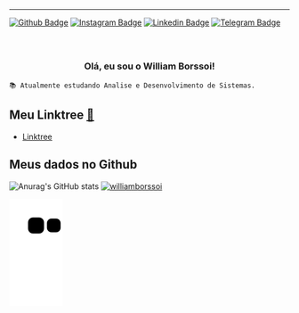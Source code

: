 <h4 align="center">
 
## 
<hr>

[![Github Badge](https://img.shields.io/badge/-Facebook-blue?style=for-the-badge&logo=Facebook&logoColor=white)](https://www.facebook.com/williamborssoi/)
[![Instagram Badge](https://img.shields.io/badge/-instagram-red?style=for-the-badge&logo=instagram&logoColor=white)](https://www.instagram.com/williamborssoi/)
[![Linkedin Badge](https://img.shields.io/badge/-Linkedin-blue?style=for-the-badge&logo=Linkedin&logoColor=white)](https://www.linkedin.com/in/williamborssoi)
[![Telegram Badge](https://img.shields.io/badge/-Telegram-blue?style=for-the-badge&logo=Telegram&logoColor=white)](https://t.me/williamborssoi)

</h4>

<h3 align="center">  <br>

Olá, eu sou o William Borssoi!
<br>

</h3>

```
📚 Atualmente estudando Analise e Desenvolvimento de Sistemas.
```



## Meu Linktree [:link:](http://linktree.williamborssoi.com/)
  - [Linktree](http://linktree.williamborssoi.com/)

## Meus dados no Github

<!-- <span style="height ">
![Anurag's GitHub stats](https://github-readme-stats.vercel.app/api?username=williamborssoi&show_icons=true&theme=tokyonight)
</span> -->

![Anurag's GitHub stats](https://github-readme-stats.vercel.app/api?username=williamborssoi&show_icons=true&theme=tokyonight)
[![williamborssoi](https://github-readme-stats.vercel.app/api/top-langs/?username=williamborssoi&hide=html&layout=compact=true&theme=tokyonight)](https://github.com/williamborssoi/)
<!-- ![Top Langs](https://github-readme-stats.vercel.app/api/top-langs/?username=williamborssoi&layout=compact&theme=tokyonight) -->
![Snake animation](https://github.com/rafaballerini/rafaballerini/blob/output/github-contribution-grid-snake.svg)

